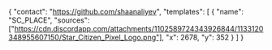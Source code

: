 {
"contact": "https://github.com/shaanaliyev",
"templates": [
{
"name": "SC_PLACE",
"sources": ["https://cdn.discordapp.com/attachments/1102589724343926844/1133120348955607150/Star_Citizen_Pixel_Logo.png"],
"x": 2678,
"y": 352
}
]
}
